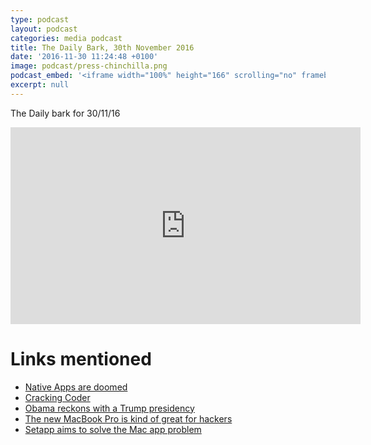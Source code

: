 ```yaml
---
type: podcast
layout: podcast
categories: media podcast
title: The Daily Bark, 30th November 2016
date: '2016-11-30 11:24:48 +0100'
image: podcast/press-chinchilla.png
podcast_embed: '<iframe width="100%" height="166" scrolling="no" frameborder="no" src="https://w.soundcloud.com/player/?url=https%3A//api.soundcloud.com/tracks/295483190&amp;color=ff5500&amp;auto_play=false&amp;hide_related=false&amp;show_comments=true&amp;show_user=true&amp;show_reposts=false"></iframe>'
excerpt: null
---
```


The Daily bark for 30/11/16

<iframe width="560" height="315" src="https://www.youtube.com/embed/NJV8zUedVuA" frameborder="0" allowfullscreen="">
</iframe>

# Links mentioned

- [Native Apps are doomed](https://medium.com/javascript-scene/native-apps-are-doomed-ac397148a2c0)
- [Cracking Coder](https://www.1843magazine.com/intelligence/cracking-coder)
- [Obama reckons with a Trump presidency](http://www.newyorker.com/magazine/2016/11/28/obama-reckons-with-a-trump-presidency)
- [The new MacBook Pro is kind of great for hackers](https://medium.com/@ageitgey/the-new-macbook-pro-is-kind-of-great-for-hackers-64c1c577a4d2#.vscx6oqoc)
- [Setapp aims to solve the Mac app problem](https://www.gregariousmammal.com/setapp-aims-to-solve-the-app-problem-for-macs)
